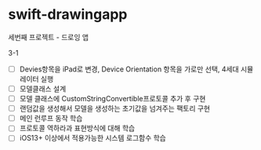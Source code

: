 # swift-drawingapp
세번째 프로젝트 - 드로잉 앱

3-1
- [ ] Devies항목을 iPad로 변경, Device Orientation 항목을 가로만 선택, 4세대 시뮬레이터 실행
- [ ] 모델클래스 설계
- [ ] 모델 클래스에 CustomStringConvertible프로토콜 추가 후 구현
- [ ] 랜덤값을 생성해서 모델을 생성하는 초기값을 넘겨주는 팩토리 구현
- [ ] 메인 런루프 동작 학습
- [ ] 프로토콜 역하라과 표현방식에 대해 학습
- [ ] iOS13+ 이상에서 적용가능한 시스템 로그함수 학습
